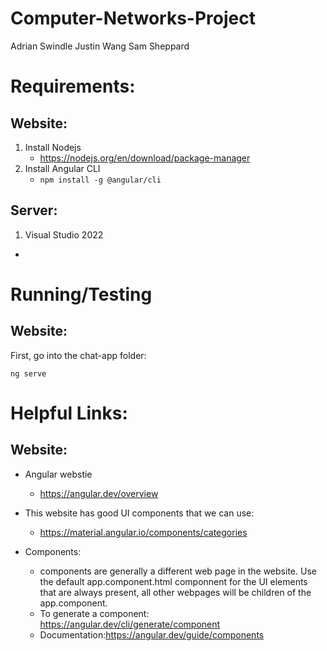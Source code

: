 # Computer-Networks-Project

Adrian Swindle
Justin Wang
Sam Sheppard


# Requirements:

## Website:
1. Install Nodejs
    * https://nodejs.org/en/download/package-manager
2. Install Angular CLI
    * `npm install -g @angular/cli`

## Server:
1. Visual Studio 2022
 * 


# Running/Testing

## Website:
First, go into the chat-app folder:

    ng serve


# Helpful Links:

## Website:

* Angular webstie 
    * https://angular.dev/overview
* This website has good UI components that we can use:
    * https://material.angular.io/components/categories
 
* Components:
     * components are generally a different web page in the website. Use the default app.component.html componnent for the UI elements that are always present, all other webpages will be children of the app.component.
     * To generate a component: https://angular.dev/cli/generate/component
     * Documentation:https://angular.dev/guide/components
  
